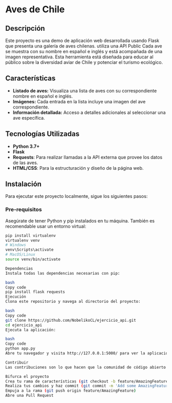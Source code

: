 # Aves de Chile

## Descripción
Este proyecto es una demo de aplicación web desarrollada usando Flask que presenta una galería de aves chilenas. utiliza una API Public Cada ave se muestra con su nombre en español e inglés y está acompañada de una imagen representativa. Esta herramienta está diseñada para educar al público sobre la diversidad aviar de Chile y potenciar el turismo ecológico.

## Características
- **Listado de aves:** Visualiza una lista de aves con su correspondiente nombre en español e inglés.
- **Imágenes:** Cada entrada en la lista incluye una imagen del ave correspondiente.
- **Información detallada:** Acceso a detalles adicionales al seleccionar una ave específica.

## Tecnologías Utilizadas
- **Python 3.7+**
- **Flask**
- **Requests**: Para realizar llamadas a la API externa que provee los datos de las aves.
- **HTML/CSS**: Para la estructuración y diseño de la página web.

## Instalación

Para ejecutar este proyecto localmente, sigue los siguientes pasos:

### Pre-requisitos
Asegúrate de tener Python y pip instalados en tu máquina. También es recomendable usar un entorno virtual:

```bash
pip install virtualenv
virtualenv venv
# Windows
venv\Scripts\activate
# MacOS/Linux
source venv/bin/activate

Dependencias
Instala todas las dependencias necesarias con pip:

bash
Copy code
pip install flask requests
Ejecución
Clona este repositorio y navega al directorio del proyecto:

bash
Copy code
git clone https://github.com/NobelikoCL/ejercicio_api.git
cd ejercicio_api
Ejecuta la aplicación:

bash
Copy code
python app.py
Abre tu navegador y visita http://127.0.0.1:5000/ para ver la aplicación en acción.

Contribuir
Las contribuciones son lo que hacen que la comunidad de código abierto sea un lugar tan increíble para aprender, inspirar y crear. Cualquier contribución que hagas será muy apreciada.

Bifurca el proyecto
Crea tu rama de características (git checkout -b feature/AmazingFeature)
Realiza tus cambios y haz commit (git commit -m 'Add some AmazingFeature')
Empuja a la rama (git push origin feature/AmazingFeature)
Abre una Pull Request
